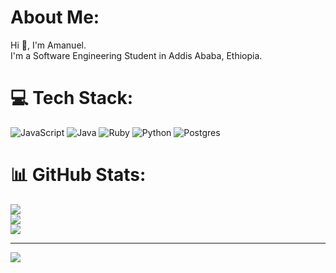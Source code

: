 # About Me:
Hi 👋, I'm Amanuel.<br>I'm a Software Engineering Student in Addis Ababa, Ethiopia.


# 💻 Tech Stack:
![JavaScript](https://img.shields.io/badge/javascript-%23323330.svg?style=flat&logo=javascript&logoColor=%23F7DF1E) ![Java](https://img.shields.io/badge/java-%23ED8B00.svg?style=flat&logo=openjdk&logoColor=white) ![Ruby](https://img.shields.io/badge/ruby-%23CC342D.svg?style=flat&logo=ruby&logoColor=white) ![Python](https://img.shields.io/badge/python-3670A0?style=flat&logo=python&logoColor=ffdd54) ![Postgres](https://img.shields.io/badge/postgres-%23316192.svg?style=flat&logo=postgresql&logoColor=white)

# 📊 GitHub Stats:
![](https://github-readme-stats.vercel.app/api?username=AmanuelBerhane&theme=dark&hide_border=true&include_all_commits=true&count_private=true)<br/>
![](https://nirzak-streak-stats.vercel.app/?user=AmanuelBerhane&theme=dark&hide_border=true)<br/>
![](https://github-readme-stats.vercel.app/api/top-langs/?username=AmanuelBerhane&theme=dark&hide_border=true&include_all_commits=true&count_private=true&layout=compact)

---
[![](https://visitcount.itsvg.in/api?id=AmanuelBerhane&icon=0&color=0)](https://visitcount.itsvg.in)

<!-- Proudly created with GPRM ( https://gprm.itsvg.in ) -->
